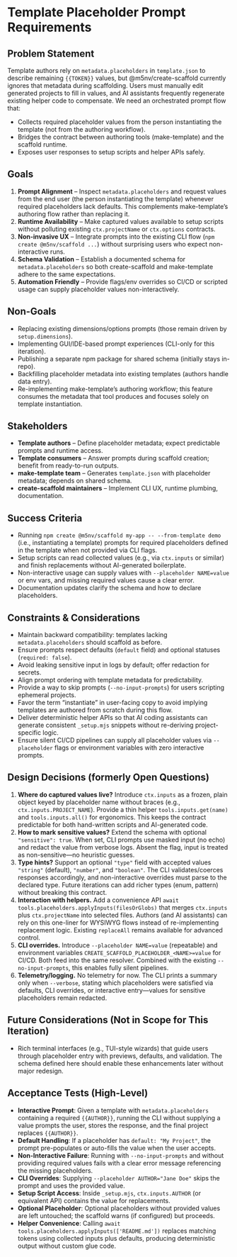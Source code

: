 # Template Placeholder Prompt Requirements

## Problem Statement

Template authors rely on `metadata.placeholders` in `template.json` to describe remaining `{{TOKEN}}` values, but @m5nv/create-scaffold currently ignores that metadata during scaffolding. Users must manually edit generated projects to fill in values, and AI assistants frequently regenerate existing helper code to compensate. We need an orchestrated prompt flow that:

- Collects required placeholder values from the person instantiating the template (not from the authoring workflow).
- Bridges the contract between authoring tools (make-template) and the scaffold runtime.
- Exposes user responses to setup scripts and helper APIs safely.

## Goals

1. **Prompt Alignment** – Inspect `metadata.placeholders` and request values from the end user (the person instantiating the template) whenever required placeholders lack defaults. This complements make-template’s authoring flow rather than replacing it.
2. **Runtime Availability** – Make captured values available to setup scripts without polluting existing `ctx.projectName` or `ctx.options` contracts.
3. **Non-invasive UX** – Integrate prompts into the existing CLI flow (`npm create @m5nv/scaffold ...`) without surprising users who expect non-interactive runs.
4. **Schema Validation** – Establish a documented schema for `metadata.placeholders` so both create-scaffold and make-template adhere to the same expectations.
5. **Automation Friendly** – Provide flags/env overrides so CI/CD or scripted usage can supply placeholder values non-interactively.

## Non-Goals

- Replacing existing dimensions/options prompts (those remain driven by `setup.dimensions`).
- Implementing GUI/IDE-based prompt experiences (CLI-only for this iteration).
- Publishing a separate npm package for shared schema (initially stays in-repo).
- Backfilling placeholder metadata into existing templates (authors handle data entry).
- Re-implementing make-template’s authoring workflow; this feature consumes the metadata that tool produces and focuses solely on template instantiation.

## Stakeholders

- **Template authors** – Define placeholder metadata; expect predictable prompts and runtime access.
- **Template consumers** – Answer prompts during scaffold creation; benefit from ready-to-run outputs.
- **make-template team** – Generates `template.json` with placeholder metadata; depends on shared schema.
- **create-scaffold maintainers** – Implement CLI UX, runtime plumbing, documentation.

## Success Criteria

- Running `npm create @m5nv/scaffold my-app -- --from-template demo` (i.e., instantiating a template) prompts for required placeholders defined in the template when not provided via CLI flags.
- Setup scripts can read collected values (e.g., via `ctx.inputs` or similar) and finish replacements without AI-generated boilerplate.
- Non-interactive usage can supply values with `--placeholder NAME=value` or env vars, and missing required values cause a clear error.
- Documentation updates clarify the schema and how to declare placeholders.

## Constraints & Considerations

- Maintain backward compatibility: templates lacking `metadata.placeholders` should scaffold as before.
- Ensure prompts respect defaults (`default` field) and optional statuses (`required: false`).
- Avoid leaking sensitive input in logs by default; offer redaction for secrets.
- Align prompt ordering with template metadata for predictability.
- Provide a way to skip prompts (`--no-input-prompts`) for users scripting ephemeral projects.
- Favor the term “instantiate” in user-facing copy to avoid implying templates are authored from scratch during this flow.
- Deliver deterministic helper APIs so that AI coding assistants can generate consistent `_setup.mjs` snippets without re-deriving project-specific logic.
- Ensure silent CI/CD pipelines can supply all placeholder values via `--placeholder` flags or environment variables with zero interactive prompts.

## Design Decisions (formerly Open Questions)

1. **Where do captured values live?** Introduce `ctx.inputs` as a frozen, plain object keyed by placeholder name without braces (e.g., `ctx.inputs.PROJECT_NAME`). Provide a thin helper `tools.inputs.get(name)` and `tools.inputs.all()` for ergonomics. This keeps the contract predictable for both hand-written scripts and AI-generated code.
2. **How to mark sensitive values?** Extend the schema with optional `"sensitive": true`. When set, CLI prompts use masked input (no echo) and redact the value from verbose logs. Absent the flag, input is treated as non-sensitive—no heuristic guesses.
3. **Type hints?** Support an optional `"type"` field with accepted values `"string"` (default), `"number"`, and `"boolean"`. The CLI validates/coerces responses accordingly, and non-interactive overrides must parse to the declared type. Future iterations can add richer types (enum, pattern) without breaking this contract.
4. **Interaction with helpers.** Add a convenience API `await tools.placeholders.applyInputs(filesOrGlobs)` that merges `ctx.inputs` plus `ctx.projectName` into selected files. Authors (and AI assistants) can rely on this one-liner for WYSIWYG flows instead of re-implementing replacement logic. Existing `replaceAll` remains available for advanced control.
5. **CLI overrides.** Introduce `--placeholder NAME=value` (repeatable) and environment variables `CREATE_SCAFFOLD_PLACEHOLDER_<NAME>=value` for CI/CD. Both feed into the same resolver. Combined with the existing `--no-input-prompts`, this enables fully silent pipelines.
6. **Telemetry/logging.** No telemetry for now. The CLI prints a summary only when `--verbose`, stating which placeholders were satisfied via defaults, CLI overrides, or interactive entry—values for sensitive placeholders remain redacted.

## Future Considerations (Not in Scope for This Iteration)

- Rich terminal interfaces (e.g., TUI-style wizards) that guide users through placeholder entry with previews, defaults, and validation. The schema defined here should enable these enhancements later without major redesign.

## Acceptance Tests (High-Level)

- **Interactive Prompt**: Given a template with `metadata.placeholders` containing a required `{{AUTHOR}}`, running the CLI without supplying a value prompts the user, stores the response, and the final project replaces `{{AUTHOR}}`.
- **Default Handling**: If a placeholder has `default: "My Project"`, the prompt pre-populates or auto-fills the value when the user accepts.
- **Non-Interactive Failure**: Running with `--no-input-prompts` and without providing required values fails with a clear error message referencing the missing placeholders.
- **CLI Overrides**: Supplying `--placeholder AUTHOR="Jane Doe"` skips the prompt and uses the provided value.
- **Setup Script Access**: Inside `_setup.mjs`, `ctx.inputs.AUTHOR` (or equivalent API) contains the value for replacements.
- **Optional Placeholder**: Optional placeholders without provided values are left untouched; the scaffold warns (if configured) but proceeds.
- **Helper Convenience**: Calling `await tools.placeholders.applyInputs(['README.md'])` replaces matching tokens using collected inputs plus defaults, producing deterministic output without custom glue code.
